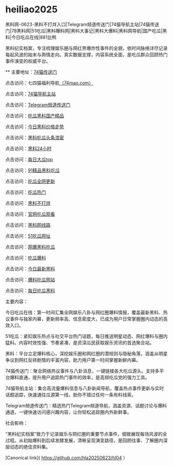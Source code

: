 # heiliao2025
黑料网-0623-黑料不打烊入口|Telegram频道传送门|74猫导航主站|74猫传送门|78黑料网|51吃瓜|黑料曝料网|黑料大事记|黑料大爆料|黑料网导航|国产吃瓜|黑料|今日吃瓜在线|881比鸭

黑料纪实档案，专注梳理娱乐圈与网红界爆炸性事件的全貌，依时间脉络详尽记录每起风波的始末与舆情走向。真实数据支撑，内容系统全面，是吃瓜群众回顾热门事件演变的权威平台。

** 主要地址：<a href="https://74mao.com/">74猫传送门</a>

点击访问：七四猫福利导航<a href="https://74mao.com/">（74mao.com）</a>

点击访问：<a href="https://74mao.com/">74猫导航主站</a>

点击访问：<a href="https://74mao.com/">Telegram频道传送门</a>

点击访问：<a href="https://hl382.pages.dev/">吃瓜黑料国产精品</a>

点击访问：<a href="https://hl456.pages.dev/">今日黑料价格走势</a>

点击访问：<a href="https://hl415.pages.dev/">黑料吃瓜头条泄密</a>

点击访问：<a href="https://hl413.pages.dev/">黑料24小时</a>

点击访问：<a href="https://hl375.pages.dev/">每日大瓜top</a>

点击访问：<a href="https://hl427.pages.dev/">91精品黑料吃瓜</a>

点击访问：<a href="https://hl344.pages.dev/">吃瓜全网更新</a>

点击访问：<a href="https://hl438.pages.dev/">吃瓜热门</a>

点击访问：<a href="https://hl407.pages.dev/">黑料不打烊</a>

点击访问：<a href="https://hl431.pages.dev/">官网吃瓜观看</a>

点击访问：<a href="https://hl982.pages.dev/">黑料网线路</a>

点击访问：<a href="https://hl438.pages.dev/">51吃瓜网址</a>

点击访问：<a href="https://hl428.pages.dev/">网爆黑料吃瓜</a>

点击访问：<a href="https://hl451.pages.dev/">吃瓜爆料</a>

点击访问：<a href="https://hl454.pages.dev/">今日最新黑料</a>

点击访问：<a href="https://hl453.pages.dev/">爆料吃瓜网站</a>

点击访问：<a href="https://hl458.pages.dev/">每日吃瓜黑料</a> 

主要内容：

今日吃瓜在线：第一时间汇集全网娱乐八卦与网红圈爆料情报，覆盖最新黑料、热议事件与独家内幕，更新频率高、信息密度大，已成为用户日常掌握圈内动态的高效入口。

51吃瓜：紧扣娱乐热点与社交平台热门话题，每日推送明星动态、网红爆料与圈内猛料。内容时效性强、节奏紧凑，是资深瓜民获取娱乐资讯的首选聚合站。

黑料：平台立足爆料核心，深挖娱乐圈和网红圈的潜规则与隐秘角落，涵盖从明星争议到网红反转剧情的丰富内容，助力用户第一时间掌握新鲜内幕。

74猫传送门：聚合网络热议事件与八卦消息，一键链接各大吃瓜源头。支持多平台爆料直通，提升用户追踪热门事件的效率，是高频吃瓜党的强力工具。

74猫导航主站：集合高流量爆料信息与八卦新闻导航，覆盖热点事件更新与实时话题追踪，快速通往瓜源第一线，助你不错过任何一条有料线索。

Telegram频道传送门：精选热门Telegram频道导航，涵盖资源、话题讨论与爆料通道，一键快速访问感兴趣内容，让你轻松追踪圈内外新鲜事。

社会影响：

“黑料纪实档案”致力于记录娱乐与网红圈的重要节点事件，细致展现每场风波的全过程。从初始爆料到后续发酵发展，清晰呈现演变路径，是回顾往事、了解圈内深层动态的绝佳资料集。

[Canonical link]( https://github.com/hla20250623/hl04 ）
